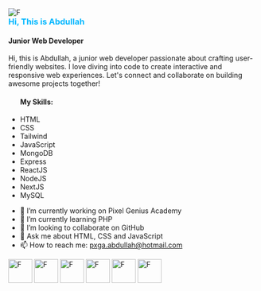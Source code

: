 <img src="https://scontent.fcgp27-1.fna.fbcdn.net/v/t39.30808-6/444488719_768771605402641_2424607927426800625_n.jpg?_nc_cat=102&ccb=1-7&_nc_sid=86c6b0&_nc_eui2=AeEwCzdchQ6aoE-Jw9rClalGdPDJrBgvALR08MmsGC8AtEyGj7G-1YDK_XkgwX92CFPR5rdl3VnRtVQ7HfzUA4Qz&_nc_ohc=CwEHqqvQ-YoQ7kNvgGNFlSv&_nc_ht=scontent.fcgp27-1.fna&oh=00_AYB9IfzgR7yX_pozWHcx7sF8_tFWE491TNvkA-loJcBhwg&oe=66F75FAE" alt="F">


  <h3 style="text-decoration:none; border-bottom:none; margin:0px; color: #00b7ff">Hi, This is Abdullah</h3>
  <h4>Junior Web Developer</h4>

<p>
  Hi, this is Abdullah, a junior web developer passionate about crafting user-friendly websites. I love diving into code to create interactive and responsive web experiences. Let's connect and collaborate on building awesome projects together!
</p>



<ul>
  <h4>My Skills:</h4>
  <li>HTML</li>
  <li>CSS</li>
  <li>Tailwind</li>
  <li>JavaScript</li>
  <li>MongoDB</li>
  <li>Express</li>
  <li>ReactJS</li>
  <li>NodeJS</li>
  <li>NextJS</li>
  <li>MySQL</li>
</ul>

- 🔭 I’m currently working on Pixel Genius Academy 
- 🌱 I’m currently learning PHP 
- 👯 I’m looking to collaborate on GitHub 
- 💬 Ask me about HTML, CSS and JavaScript 
- 📫 How to reach me: pxga.abdullah@hotmail.com 

<a href="https://github.com/pxgacademy" target="_blank"><img style="width: 48px; height: 48px" src="https://pxgacademy.github.io/Emojis_and_Icons/icons/Stylish_for_DarkBackground/sGitHub.png" alt="F"></a>
<a href="https://www.facebook.com/pxga.abdullah" target="_blank"><img style="width: 48px; height: 48px" src="https://pxgacademy.github.io/Emojis_and_Icons/icons/Stylish_for_DarkBackground/sFacebook.png" alt="F"></a>
<a href="https://www.instagram.com/pxgacademy/" target="_blank"><img style="width: 48px; height: 48px" src="https://pxgacademy.github.io/Emojis_and_Icons/icons/Stylish_for_DarkBackground/sInstagram.png" alt="F"></a>
<a href="https://x.com/myapplectg" target="_blank"><img style="width: 48px; height: 48px" src="https://pxgacademy.github.io/Emojis_and_Icons/icons/Stylish_for_DarkBackground/sTwitter.png" alt="F"></a>
<a href="https://discord.gg/7ghbPxug" target="_blank"><img style="width: 48px; height: 48px" src="https://pxgacademy.github.io/Emojis_and_Icons/icons/Stylish_for_DarkBackground/sDiscord.png" alt="F"></a>
<a href="https://www.reddit.com/user/pxgacademy/" target="_blank"><img style="width: 48px; height: 48px" src="https://pxgacademy.github.io/Emojis_and_Icons/icons/Stylish_for_DarkBackground/sReddit.png" alt="F"></a>








